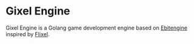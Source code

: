 # Gixel Engine

Gixel Engine is a Golang game development engine based on [Ebitengine](https://github.com/hajimehoshi/ebiten) inspired by [Flixel](https://github.com/HaxeFlixel/flixel).
